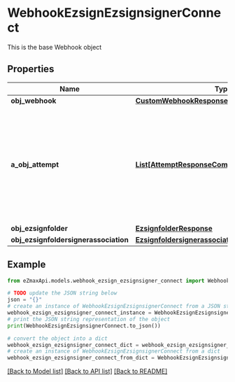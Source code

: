 # WebhookEzsignEzsignsignerConnect

This is the base Webhook object

## Properties

Name | Type | Description | Notes
------------ | ------------- | ------------- | -------------
**obj_webhook** | [**CustomWebhookResponse**](CustomWebhookResponse.md) |  | 
**a_obj_attempt** | [**List[AttemptResponseCompound]**](AttemptResponse.md) | An array containing details of previous attempts that were made to deliver the message. The array is empty if it&#39;s the first attempt. | 
**obj_ezsignfolder** | [**EzsignfolderResponse**](EzsignfolderResponse.md) |  | [optional] 
**obj_ezsignfoldersignerassociation** | [**EzsignfoldersignerassociationResponseCompound**](EzsignfoldersignerassociationResponseCompound.md) |  | 

## Example

```python
from eZmaxApi.models.webhook_ezsign_ezsignsigner_connect import WebhookEzsignEzsignsignerConnect

# TODO update the JSON string below
json = "{}"
# create an instance of WebhookEzsignEzsignsignerConnect from a JSON string
webhook_ezsign_ezsignsigner_connect_instance = WebhookEzsignEzsignsignerConnect.from_json(json)
# print the JSON string representation of the object
print(WebhookEzsignEzsignsignerConnect.to_json())

# convert the object into a dict
webhook_ezsign_ezsignsigner_connect_dict = webhook_ezsign_ezsignsigner_connect_instance.to_dict()
# create an instance of WebhookEzsignEzsignsignerConnect from a dict
webhook_ezsign_ezsignsigner_connect_from_dict = WebhookEzsignEzsignsignerConnect.from_dict(webhook_ezsign_ezsignsigner_connect_dict)
```
[[Back to Model list]](../README.md#documentation-for-models) [[Back to API list]](../README.md#documentation-for-api-endpoints) [[Back to README]](../README.md)


